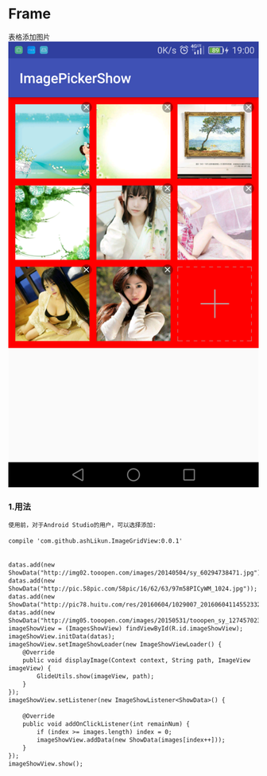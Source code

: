 # **Frame**
表格添加图片
![image](/pic/device-2017-04-26-190045.png)

### 1.用法
    使用前，对于Android Studio的用户，可以选择添加:
    
	compile 'com.github.ashLikun.ImageGridView:0.0.1'


    datas.add(new ShowData("http://img02.tooopen.com/images/20140504/sy_60294738471.jpg"));
    datas.add(new ShowData("http://pic.58pic.com/58pic/16/62/63/97m58PICyWM_1024.jpg"));
    datas.add(new ShowData("http://pic78.huitu.com/res/20160604/1029007_20160604114552332126_1.jpg"));
    datas.add(new ShowData("http://img05.tooopen.com/images/20150531/tooopen_sy_127457023651.jpg"));
    imageShowView = (ImagesShowView) findViewById(R.id.imageShowView);
    imageShowView.initData(datas);
    imageShowView.setImageShowLoader(new ImageShowViewLoader() {
        @Override
        public void displayImage(Context context, String path, ImageView imageView) {
            GlideUtils.show(imageView, path);
        }
    });
    imageShowView.setListener(new ImageShowListener<ShowData>() {

        @Override
        public void addOnClickListener(int remainNum) {
            if (index >= images.length) index = 0;
            imageShowView.addData(new ShowData(images[index++]));
        }
    });
    imageShowView.show();


